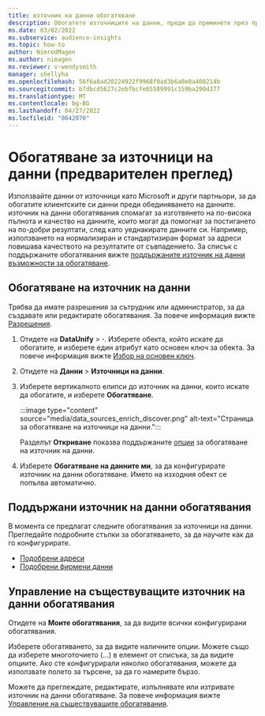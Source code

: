 ```yaml
---
title: източник на данни обогатяване
description: Обогатете източниците на данни, преди да преминете през процеса на обединяване на данни.
ms.date: 03/02/2022
ms.subservice: audience-insights
ms.topic: how-to
author: NimrodMagen
ms.author: nimagen
ms.reviewer: v-wendysmith
manager: shellyha
ms.openlocfilehash: 56f6a8ad20224922f9968f0ad3b6a0e0a400214b
ms.sourcegitcommit: b7dbcd5627c2ebfbcfe65589991c159ba290d377
ms.translationtype: MT
ms.contentlocale: bg-BG
ms.lasthandoff: 04/27/2022
ms.locfileid: "8642070"
---
```

# <a name="enrichment-for-data-sources-preview"></a>Обогатяване за източници на данни (предварителен преглед)

Използвайте данни от източници като Microsoft и други партньори, за да обогатите клиентските си данни преди обединяването на данните. източник на данни обогатявания спомагат за изготвянето на по-висока пълнота и качество на данните, които могат да помогнат за постигането на по-добри резултати, след като уеднакирате данните си. Например, използването на нормализиран и стандартизиран формат за адреси повишава качеството на резултатите от съвпадението. За списък с поддържаните обогатявания вижте [поддържаните източник на данни възможности за обогатяване](#supported-data-source-enrichments).

## <a name="enrich-a-data-source"></a>Обогатяване на източник на данни

Трябва да имате разрешения за сътрудник или администратор, за да създавате или редактирате обогатявания. За повече информация вижте [Разрешения](permissions.md).  

1. Отидете на **DataUnify** > **·**. Изберете обекта, който искате да обогатите, и изберете един атрибут като основен ключ за обекта. За повече информация вижте [Избор на основен ключ](map-entities.md#select-primary-key-and-semantic-type-for-attributes).

1. Отидете на **Данни** > **Източници на данни**.
 
1. Изберете вертикалното елипси до източник на данни, които искате да обогатите, и изберете **Обогатяване**.

   :::image type="content" source="media/data_sources_enrich_discover.png" alt-text="Страница за обогатяване на източници на данни.":::

   Разделът **Откриване** показва поддържаните [опции](#supported-data-source-enrichments) за обогатяване на източник на данни.

1. Изберете **Обогатяване на данните ми**, за да конфигурирате източник на данни обогатяване. Името на изходния обект се попълва автоматично.

## <a name="supported-data-source-enrichments"></a>Поддържани източник на данни обогатявания

В момента се предлагат следните обогатявания за източници на данни. Прегледайте подробните стъпки за обогатяването, за да научите как да го конфигурирате.

- [Подобрени адреси](enrichment-enhanced-addresses.md)
- [Подобрени фирмени данни](enrichment-enhanced-company-data.md)

## <a name="manage-existing-data-source-enrichments"></a>Управление на съществуващите източник на данни обогатявания

Отидете на **Моите обогатявания**, за да видите всички конфигурирани обогатявания.

Изберете обогатяването, за да видите наличните опции. Можете също да изберете многоточието (...) в елемент от списъка, за да видите опциите. Ако сте конфигурирали няколко обогатявания, можете да използвате полето за търсене, за да го намерите бързо.

Можете да преглеждате, редактирате, изпълнявате или изтривате източник на данни обогатяване. За повече информация вижте [Управление на съществуващите обогатявания](enrichment-hub.md).
